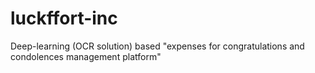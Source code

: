 # luckffort-inc
Deep-learning (OCR solution) based "expenses for congratulations and condolences management platform"
